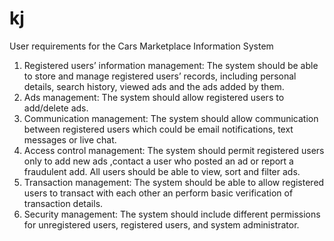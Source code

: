 # kj
User requirements for the Cars Marketplace Information System
1.	Registered users’ information management: The system should be able to store and manage registered users’ records, including personal details, search history, viewed ads and the ads added by them.
2.	Ads management: The system should allow registered users to add/delete ads. 
3.	Communication management: The system should allow communication between registered users which could be email notifications, text messages or live chat.
4.	Access control management: The system should permit registered users only to add new ads ,contact a user who posted an ad or report a fraudulent add. All users should be able to view, sort and filter ads.
5.	Transaction management: The system should be able to allow registered users to transact with each other an perform basic verification of transaction details.
6.	Security management: The system should include different permissions for unregistered users, registered users, and system administrator.
